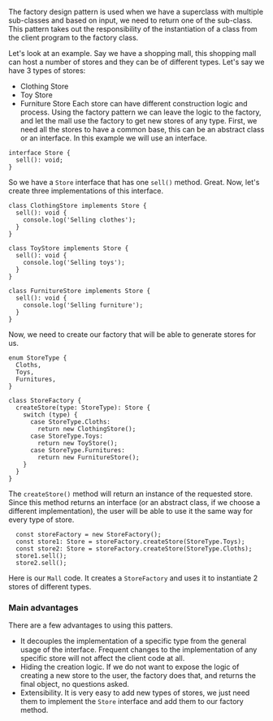 The factory design pattern is used when we have a superclass with multiple sub-classes and based on input, we need to return one of the sub-class. This pattern takes out the responsibility of the instantiation of a class from the client program to the factory class.

Let's look at an example.
Say we have a shopping mall, this shopping mall can host a number of stores and they can be of different types.
Let's say we have 3 types of stores:
- Clothing Store
- Toy Store
- Furniture Store
Each store can have different construction logic and process.
Using the factory pattern we can leave the logic to the factory, and let the mall use the factory to get new stores of any type.
First, we need all the stores to have a common base, this can be an abstract class or an interface.
In this example we will use an interface.
```
interface Store {
  sell(): void;
}
```
So we have a `Store` interface that has one `sell()` method.
Great.
Now, let's create three implementations of this interface.
```
class ClothingStore implements Store {
  sell(): void {
    console.log('Selling clothes');
  }
}

class ToyStore implements Store {
  sell(): void {
    console.log('Selling toys');
  }
}

class FurnitureStore implements Store {
  sell(): void {
    console.log('Selling furniture');
  }
}
```
Now, we need to create our factory that will be able to generate stores for us.
```
enum StoreType {
  Cloths,
  Toys,
  Furnitures,
}

class StoreFactory {
  createStore(type: StoreType): Store {
    switch (type) {
      case StoreType.Cloths:
        return new ClothingStore();
      case StoreType.Toys:
        return new ToyStore();
      case StoreType.Furnitures:
        return new FurnitureStore();
    }
  }
}
```
The `createStore()` method will return an instance of the requested store.
Since this method returns an interface (or an abstract class, if we choose a different implementation), the user will be able to use it the same way for every type of store.
```
  const storeFactory = new StoreFactory();
  const store1: Store = storeFactory.createStore(StoreType.Toys);
  const store2: Store = storeFactory.createStore(StoreType.Cloths);
  store1.sell();
  store2.sell();
```
Here is our `Mall` code.
It creates a `StoreFactory` and uses it to instantiate 2 stores of different types.

### Main advantages
There are a few advantages to using this patters.
- It decouples the implementation of a specific type from the general usage of the interface.
Frequent changes to the implementation of any specific store will not affect the client code at all.
- Hiding the creation logic.
If we do not want to expose the logic of creating a new store to the user, the factory does that, and returns the final object, no questions asked.
- Extensibility.
It is very easy to add new types of stores, we just need them to implement the `Store` interface and add them to our factory method.